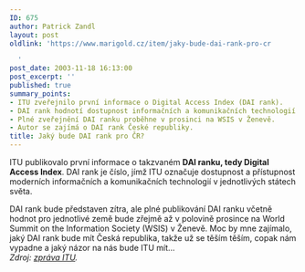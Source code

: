 ```yaml
---
ID: 675
author: Patrick Zandl
layout: post
oldlink: 'https://www.marigold.cz/item/jaky-bude-dai-rank-pro-cr

  '
post_date: 2003-11-18 16:13:00
post_excerpt: ''
published: true
summary_points:
- ITU zveřejnilo první informace o Digital Access Index (DAI rank).
- DAI rank hodnotí dostupnost informačních a komunikačních technologií v zemích.
- Plné zveřejnění DAI ranku proběhne v prosinci na WSIS v Ženevě.
- Autor se zajímá o DAI rank České republiky.
title: Jaký bude DAI rank pro ČR?
---
```


<p>
ITU publikovalo první informace o takzvaném <STRONG>DAI ranku, tedy Digital Access Index</STRONG>. DAI rank je číslo, jímž ITU označuje dostupnost a přístupnost moderních informačních a komunikačních technologií v jednotlivých státech světa. </p>

<p>
DAI rank bude představen zítra, ale plné publikování DAI ranku včetně hodnot pro jednotlivé země bude zřejmě až v polovině prosince na World Summit on the Information Society (WSIS) v Ženevě. Moc by mne zajímalo, jaký DAI rank bude mít Česká republika, takže už se těším těším, copak nám vypadne a jaký názor na nás bude ITU mít...<BR><EM>Zdroj: </EM><A href="http://www.itu.int/newsroom/press_releases/2003/Advisory-19.html" target=_blank><EM>zpráva ITU</EM></A><EM>.</EM></p>